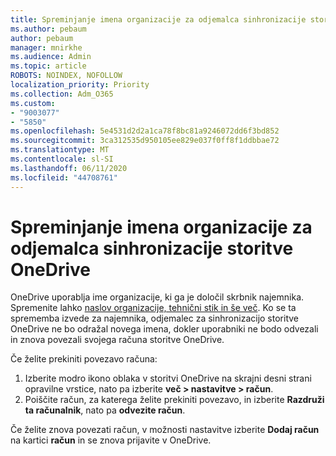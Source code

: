 ```yaml
---
title: Spreminjanje imena organizacije za odjemalca sinhronizacije storitve OneDrive
ms.author: pebaum
author: pebaum
manager: mnirkhe
ms.audience: Admin
ms.topic: article
ROBOTS: NOINDEX, NOFOLLOW
localization_priority: Priority
ms.collection: Adm_O365
ms.custom:
- "9003077"
- "5850"
ms.openlocfilehash: 5e4531d2d2a1ca78f8bc81a9246072dd6f3bd852
ms.sourcegitcommit: 3ca312535d950105ee829e037f0ff8f1ddbbae72
ms.translationtype: MT
ms.contentlocale: sl-SI
ms.lasthandoff: 06/11/2020
ms.locfileid: "44708761"
---
```

# <a name="change-the-organization-name-for-the-onedrive-sync-client"></a>Spreminjanje imena organizacije za odjemalca sinhronizacije storitve OneDrive

OneDrive uporablja ime organizacije, ki ga je določil skrbnik najemnika.  Spremenite lahko [naslov organizacije, tehnični stik in še več](https://docs.microsoft.com/microsoft-365/admin/manage/change-address-contact-and-more). Ko se ta sprememba izvede za najemnika, odjemalec za sinhronizacijo storitve OneDrive ne bo odražal novega imena, dokler uporabniki ne bodo odvezali in znova povezali svojega računa storitve OneDrive.

Če želite prekiniti povezavo računa:

1. Izberite modro ikono oblaka v storitvi OneDrive na skrajni desni strani opravilne vrstice, nato pa izberite **več > nastavitve > račun**.
2. Poiščite račun, za katerega želite prekiniti povezavo, in izberite **Razdruži ta računalnik**, nato pa **odvezite račun**.

Če želite znova povezati račun, v možnosti nastavitve izberite **Dodaj račun** na kartici **račun** in se znova prijavite v OneDrive.